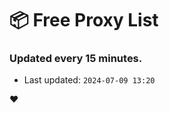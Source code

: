 # :package: Free Proxy List
### Updated every 15 minutes.

- Last updated: `2024-07-09 13:20`

:heart:
